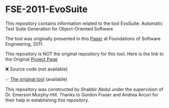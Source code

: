 # FSE-2011-EvoSuite

This repository contains information related to the tool EvoSuite: Automatic Test Suite Generation for Object-Oriented Software

The tool was originally presented in this [Paper](http://dl.acm.org/citation.cfm?doid=2025113.2025179) at Foundations of Software Engineering, 2011.

This repository is NOT the original repository for this tool.
Here is the link to the Original [Project Page](http://www.evosuite.org/)

:x: Source code (not available)

:white_check_mark: [The original tool](http://www.evosuite.org/files/evosuite-1.0.1.jar) (available) 

This repository was constructed by Shabbir Abdul under the supervision of Dr. Emerson Murphy-Hill. Thanks to Gordon Fraser and Andrea Arcuri for their help in establishing this repository.

